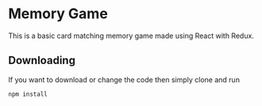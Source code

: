 # Memory Game

This is a basic card matching memory game made using React with Redux.

## Downloading

If you want to download or change the code then simply clone and run
```sh
npm install
```